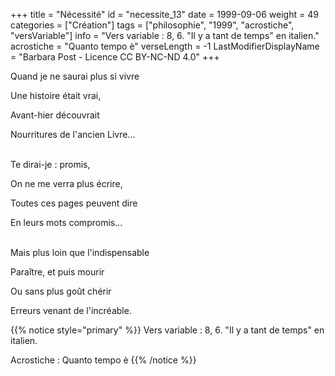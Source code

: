 +++
title = "Nécessité"
id = "necessite_13"
date = 1999-09-06
weight = 49
categories = ["Création"]
tags = ["philosophie", "1999", "acrostiche", "versVariable"]
info = "Vers variable : 8, 6. \"Il y a tant de temps\" en italien."
acrostiche = "Quanto tempo è"
verseLength = -1
LastModifierDisplayName = "Barbara Post - Licence CC BY-NC-ND 4.0"
+++

Quand je ne saurai plus si vivre

Une histoire était vrai,

Avant-hier découvrait

Nourritures de l'ancien Livre...

 \
Te dirai-je : promis,

On ne me verra plus écrire,

Toutes ces pages peuvent dire

En leurs mots compromis...

 \
Mais plus loin que l'indispensable

Paraître, et puis mourir

Ou sans plus goût chérir

Erreurs venant de l'incréable.

{{% notice style="primary" %}}
Vers variable : 8, 6. \"Il y a tant de temps\" en italien.

Acrostiche : Quanto tempo è
{{% /notice %}}
